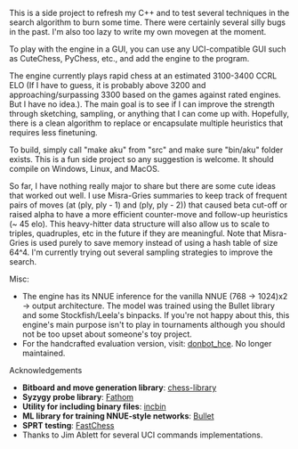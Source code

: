 This is a side project to refresh my C++ and to test several techniques in the search algorithm to burn some time. There were certainly several silly bugs in the past. I'm also too lazy to write my own movegen at the moment. 

To play with the engine in a GUI, you can use any UCI-compatible GUI such as CuteChess, PyChess, etc., and add the engine to the program.  

The engine currently plays rapid chess at an estimated 3100-3400 CCRL ELO (If I have to guess, it is probably above 3200 and approaching/surpassing 3300 based on the games against rated engines. But I have no idea.). The main goal is to see if I can improve the strength through sketching, sampling, or anything that I can come up with. Hopefully, there is a clean algorithm to replace or encapsulate multiple heuristics that requires less finetuning. 

To build, simply call "make aku" from "src" and make sure "bin/aku" folder exists. This is a fun side project so any suggestion is welcome. It should compile on Windows, Linux, and MacOS.

So far, I have nothing really major to share but there are some cute ideas that worked out well. I use Misra-Gries summaries to keep track of frequent pairs of moves (at (ply, ply - 1) and (ply, ply - 2)) that caused beta cut-off or raised alpha to have a more efficient counter-move and follow-up heuristics (~ 45 elo). This heavy-hitter data structure will also allow us to scale to triples, quadruples, etc in the future if they are meaningful. Note that Misra-Gries is used purely to save memory instead of using a hash table of size 64^4. I'm currently trying out several sampling strategies to improve the search. 

Misc:
- The engine has its NNUE inference for the vanilla NNUE (768 -> 1024)x2 -> output architecture. The model was trained using the Bullet library and some Stockfish/Leela's binpacks. If you're not happy about this, this engine's main purpose isn't to play in tournaments although you should not be too upset about someone's toy project.
- For the handcrafted evaluation version, visit: [donbot_hce](https://github.com/hoavu-cs/donbot_hce). No longer maintained.


Acknowledgements
- **Bitboard and move generation library**: [chess-library](https://github.com/Disservin/chess-library)
- **Syzygy probe library**: [Fathom](https://github.com/jdart1/Fathom)
- **Utility for including binary files**: [incbin](https://github.com/graphitemaster/incbin)
- **ML library for training NNUE-style networks**: [Bullet](https://github.com/graphitemaster/incbin)
- **SPRT testing**: [FastChess](https://github.com/Disservin/fastchess)
- Thanks to Jim Ablett for several UCI commands implementations.





